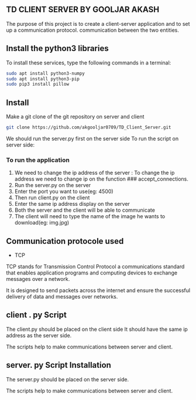 ## TD CLIENT SERVER BY GOOLJAR AKASH
The purpose of this project is to create a client-server application and to set up a communication protocol.
communication between the two entities.


## Install the python3 libraries
To install these services, type the following commands in a terminal:
```sh
sudo apt install python3-numpy
sudo apt install python3-pip
sudo pip3 install pillow
```
## Install
Make a git clone of the git repository on server and client

```sh
git clone https://github.com/akgooljar0709/TD_Client_Server.git
```
We should run the server.py first on the server side
To run the script on server side:

### To run the application
1. We need to change the ip address of the server : To change the ip address
   we need to change ip on the function ### accept_connections.
2. Run the server.py on the server
3. Enter the port you want to use(eg: 4500)
4. Then run client.py on the client
5. Enter the same ip address display on the server
6. Both the server and the client will be able to communicate
7. The client will need to type the name of the image he wants to download(eg: img.jpg)


## Communication protocole used
- TCP

TCP stands for Transmission Control Protocol a communications standard that enables application programs and computing devices to exchange messages over a network. 

It is designed to send packets across the internet and ensure the successful delivery of data and messages over networks.

## client . py Script

The client.py should be placed on the client side
It should have the same ip address as the server side.


The scripts help to make communications between server and client.

## server. py Script Installation

The server.py should be placed on the server side.

The scripts help to make communications between server and client.


